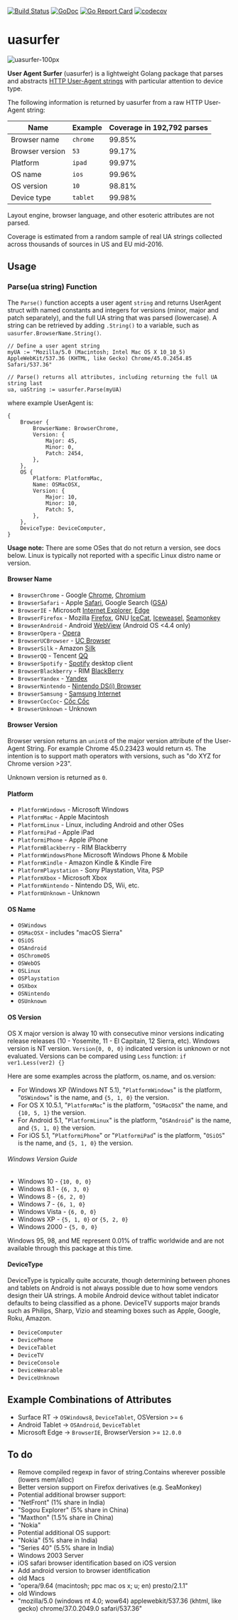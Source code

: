 [![Build Status](https://travis-ci.org/avct/uasurfer.svg?branch=master)](https://travis-ci.org/avct/uasurfer)
[![GoDoc](https://godoc.org/github.com/nano-interactive/uasurfer?status.svg)](https://godoc.org/github.com/nano-interactive/uasurfer)
[![Go Report Card](https://goreportcard.com/badge/github.com/nano-interactive/uasurfer)](https://goreportcard.com/report/github.com/nano-interactive/uasurfer)
[![codecov](https://codecov.io/gh/nano-interactive/uasurfer/branch/master/graph/badge.svg?token=JQTAGQ11DS)](https://codecov.io/gh/nano-interactive/uasurfer)

# uasurfer

![uasurfer-100px](https://cloud.githubusercontent.com/assets/597902/16172506/9debc136-357a-11e6-90fb-c7c46f50dff0.png)

**User Agent Surfer** (uasurfer) is a lightweight Golang package that parses and abstracts [HTTP User-Agent strings](https://en.wikipedia.org/wiki/User_agent) with particular attention to device type.

The following information is returned by uasurfer from a raw HTTP User-Agent string:

| Name           | Example | Coverage in 192,792 parses |
|----------------|---------|--------------------------------|
| Browser name    | `chrome` | 99.85%                         |
| Browser version | `53` | 99.17%                         |
| Platform       | `ipad`  | 99.97%                         |
| OS name         | `ios`  | 99.96%                         |
| OS version      | `10`   | 98.81%                         |
| Device type    |  `tablet` | 99.98%                         |

Layout engine, browser language, and other esoteric attributes are not parsed.

Coverage is estimated from a random sample of real UA strings collected across thousands of sources in US and EU mid-2016.

## Usage

### Parse(ua string) Function

The `Parse()` function accepts a user agent `string` and returns UserAgent struct with named constants and integers for versions (minor, major and patch separately), and the full UA string that was parsed (lowercase). A string can be retrieved by adding `.String()` to a variable, such as `uasurfer.BrowserName.String()`.

```
// Define a user agent string
myUA := "Mozilla/5.0 (Macintosh; Intel Mac OS X 10_10_5) AppleWebKit/537.36 (KHTML, like Gecko) Chrome/45.0.2454.85 Safari/537.36"

// Parse() returns all attributes, including returning the full UA string last
ua, uaString := uasurfer.Parse(myUA)
```

where example UserAgent is:
```
{
    Browser {
        BrowserName: BrowserChrome,
        Version: {
            Major: 45,
            Minor: 0,
            Patch: 2454,
        },
    },
    OS {
        Platform: PlatformMac,
        Name: OSMacOSX,
        Version: {
            Major: 10,
            Minor: 10,
            Patch: 5,
        },
    },
    DeviceType: DeviceComputer,
}
```

**Usage note:** There are some OSes that do not return a version, see docs below. Linux is typically not reported with a specific Linux distro name or version.

#### Browser Name
* `BrowserChrome` - Google [Chrome](https://en.wikipedia.org/wiki/Google_Chrome), [Chromium](https://en.wikipedia.org/wiki/Chromium_(web_browser))
* `BrowserSafari` - Apple [Safari](https://en.wikipedia.org/wiki/Safari_(web_browser)), Google Search ([GSA](https://itunes.apple.com/us/app/google/id284815942))
* `BrowserIE` - Microsoft [Internet Explorer](https://en.wikipedia.org/wiki/Internet_Explorer), [Edge](https://en.wikipedia.org/wiki/Microsoft_Edge)
* `BrowserFirefox` - Mozilla [Firefox](https://en.wikipedia.org/wiki/Firefox), GNU [IceCat](https://en.wikipedia.org/wiki/GNU_IceCat), [Iceweasel](https://en.wikipedia.org/wiki/Mozilla_Corporation_software_rebranded_by_the_Debian_project#Iceweasel), [Seamonkey](https://en.wikipedia.org/wiki/SeaMonkey)
* `BrowserAndroid` - Android [WebView](https://developer.chrome.com/multidevice/webview/overview) (Android OS <4.4 only)
* `BrowserOpera` - [Opera](https://en.wikipedia.org/wiki/Opera_(web_browser))
* `BrowserUCBrowser` - [UC Browser](https://en.wikipedia.org/wiki/UC_Browser)
* `BrowserSilk` - Amazon [Silk](https://en.wikipedia.org/wiki/Amazon_Silk)
* `BrowserQQ` - Tencent [QQ](https://en.wikipedia.org/wiki/Tencent_QQ)
* `BrowserSpotify` - [Spotify](https://en.wikipedia.org/wiki/Spotify#Clients) desktop client
* `BrowserBlackberry` - RIM [BlackBerry](https://en.wikipedia.org/wiki/BlackBerry)
* `BrowserYandex` - [Yandex](https://en.wikipedia.org/wiki/Yandex_Browser)
* `BrowserNintendo` - [Nintendo DS(i) Browser](https://en.wikipedia.org/wiki/Nintendo_DS_%26_DSi_Browser)
* `BrowserSamsung` - [Samsung Internet](https://en.wikipedia.org/wiki/Samsung_Internet_for_Android)
* `BrowserCocCoc`- [Cốc Cốc](https://en.wikipedia.org/wiki/C%E1%BB%91c_C%E1%BB%91c)
* `BrowserUnknown` - Unknown

#### Browser Version

Browser version returns an `unint8` of the major version attribute of the User-Agent String. For example Chrome 45.0.23423 would return `45`. The intention is to support math operators with versions, such as "do XYZ for Chrome version >23".

Unknown version is returned as `0`.

#### Platform
* `PlatformWindows` - Microsoft Windows
* `PlatformMac` - Apple Macintosh
* `PlatformLinux` - Linux, including Android and other OSes
* `PlatformiPad` - Apple iPad
* `PlatformiPhone` - Apple iPhone
* `PlatformBlackberry` - RIM Blackberry
* `PlatformWindowsPhone` Microsoft Windows Phone & Mobile
* `PlatformKindle` - Amazon Kindle & Kindle Fire
* `PlatformPlaystation` - Sony Playstation, Vita, PSP
* `PlatformXbox` - Microsoft Xbox
* `PlatformNintendo` - Nintendo DS, Wii, etc.
* `PlatformUnknown` - Unknown

#### OS Name
* `OSWindows`
* `OSMacOSX` - includes "macOS Sierra"
* `OSiOS`
* `OSAndroid`
* `OSChromeOS`
* `OSWebOS`
* `OSLinux`
* `OSPlaystation`
* `OSXbox`
* `OSNintendo`
* `OSUnknown`

#### OS Version

OS X major version is alway 10 with consecutive minor versions indicating release releases (10 - Yosemite, 11 - El Capitain, 12 Sierra, etc). Windows version is NT version. `Version{0, 0, 0}` indicated version is unknown or not evaluated.
Versions can be compared using `Less` function: `if ver1.Less(ver2) {}`

Here are some examples across the platform, os.name, and os.version:

* For Windows XP (Windows NT 5.1), "`PlatformWindows`" is the platform, "`OSWindows`" is the name, and `{5, 1, 0}` the version.
* For OS X 10.5.1, "`PlatformMac`" is the platform, "`OSMacOSX`" the name, and `{10, 5, 1}` the version.
* For Android 5.1, "`PlatformLinux`" is the platform, "`OSAndroid`" is the name, and `{5, 1, 0}` the version.
* For iOS 5.1, "`PlatformiPhone`" or "`PlatformiPad`" is the platform, "`OSiOS`" is the name, and `{5, 1, 0}` the version.

###### Windows Version Guide

* Windows 10 - `{10, 0, 0}`
* Windows 8.1 - `{6, 3, 0}`
* Windows 8 - `{6, 2, 0}`
* Windows 7 - `{6, 1, 0}`
* Windows Vista - `{6, 0, 0}`
* Windows XP - `{5, 1, 0}` or `{5, 2, 0}`
* Windows 2000 - `{5, 0, 0}`

Windows 95, 98, and ME represent 0.01% of traffic worldwide and are not available through this package at this time.

#### DeviceType
DeviceType is typically quite accurate, though determining between phones and tablets on Android is not always possible due to how some vendors design their UA strings. A mobile Android device without tablet indicator defaults to being classified as a phone. DeviceTV supports major brands such as Philips, Sharp, Vizio and steaming boxes such as Apple, Google, Roku, Amazon.

* `DeviceComputer`
* `DevicePhone`
* `DeviceTablet`
* `DeviceTV`
* `DeviceConsole`
* `DeviceWearable`
* `DeviceUnknown`

## Example Combinations of Attributes
* Surface RT -> `OSWindows8`, `DeviceTablet`, OSVersion >= `6`
* Android Tablet -> `OSAndroid`, `DeviceTablet`
* Microsoft Edge -> `BrowserIE`, BrowserVersion >= `12.0.0`

## To do

* Remove compiled regexp in favor of string.Contains wherever possible (lowers mem/alloc)
* Better version support on Firefox derivatives (e.g. SeaMonkey)
* Potential additional browser support:
 * "NetFront" (1% share in India)
 * "Sogou Explorer" (5% share in China)
 * "Maxthon" (1.5% share in China)
 * "Nokia"
* Potential additional OS support:
 * "Nokia" (5% share in India)
 * "Series 40" (5.5% share in India)
 * Windows 2003 Server
* iOS safari browser identification based on iOS version
* Add android version to browser identification
* old Macs
 * "opera/9.64 (macintosh; ppc mac os x; u; en) presto/2.1.1"
* old Windows
 * "mozilla/5.0 (windows nt 4.0; wow64) applewebkit/537.36 (khtml, like gecko) chrome/37.0.2049.0 safari/537.36"
